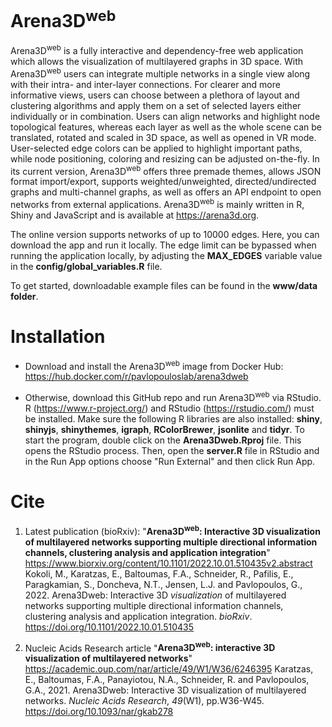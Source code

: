 
# Arena3D<sup>web</sup>

Arena3D<sup>web</sup> is a fully interactive and dependency-free web application which allows the visualization of multilayered graphs in 3D space. With Arena3D<sup>web</sup> users can integrate multiple networks in a single view along with their intra- and inter-layer connections. For clearer and more informative views, users can choose between a plethora of layout and clustering algorithms and apply them on a set of selected layers either individually or in combination. Users can align networks and highlight node topological features, whereas each layer as well as the whole scene can be translated, rotated and scaled in 3D space, as well as opened in VR mode. User-selected edge colors can be applied to highlight important paths, while node positioning, coloring and resizing can be adjusted on-the-fly. In its current version, Arena3D<sup>web</sup> offers three premade themes, allows JSON format import/export, supports weighted/unweighted, directed/undirected graphs and multi-channel graphs, as well as offers an API endpoint to open networks from external applications. Arena3D<sup>web</sup> is mainly written in R, Shiny and JavaScript and is available at https://arena3d.org.

The online version supports networks of up to 10000 edges. Here, you can download the app and run it locally. The edge limit can be bypassed when running the application locally, by adjusting the **MAX_EDGES** variable value in the **config/global_variables.R** file.

To get started, downloadable example files can be found in the **www/data folder**.

# Installation

* Download and install the Arena3D<sup>web</sup> image from Docker Hub: https://hub.docker.com/r/pavlopouloslab/arena3dweb

* Otherwise, download this GitHub repo and run Arena3D<sup>web</sup> via RStudio. R (https://www.r-project.org/) and RStudio (https://rstudio.com/) must be installed. Make sure the following R libraries are also installed: **shiny**, **shinyjs**, **shinythemes**, **igraph**, **RColorBrewer**, **jsonlite** and **tidyr**. To start the program, double click on the **Arena3Dweb.Rproj** file. This opens the RStudio process. Then, open the **server.R** file in RStudio and in the Run App options choose "Run External" and then click Run App.

# Cite

1. Latest publication (bioRxiv): "**Arena3D<sup>web</sup>: Interactive 3D visualization of multilayered networks supporting multiple directional information channels, clustering analysis and application integration**" https://www.biorxiv.org/content/10.1101/2022.10.01.510435v2.abstract
Kokoli, M., Karatzas, E., Baltoumas, F.A., Schneider, R., Pafilis, E., Paragkamian, S., Doncheva, N.T., Jensen, L.J. and Pavlopoulos, G., 2022. Arena3Dweb: Interactive 3D _visualization_ of multilayered networks supporting multiple directional information channels, clustering analysis and application integration. _bioRxiv_.
https://doi.org/10.1101/2022.10.01.510435

2. Nucleic Acids Research article "**Arena3D<sup>web</sup>: interactive 3D visualization of multilayered networks**" https://academic.oup.com/nar/article/49/W1/W36/6246395
Karatzas, E., Baltoumas, F.A., Panayiotou, N.A., Schneider, R. and Pavlopoulos, G.A., 2021. Arena3Dweb: Interactive 3D visualization of multilayered networks. _Nucleic Acids Research_, _49_(W1), pp.W36-W45. https://doi.org/10.1093/nar/gkab278
